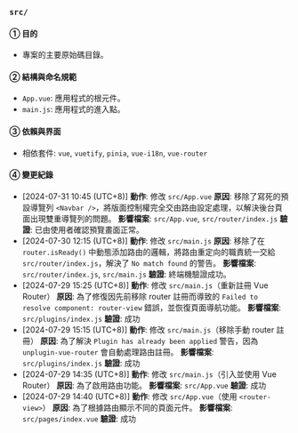 ### `src/`

#### ① 目的
- 專案的主要原始碼目錄。

#### ② 結構與命名規範
- `App.vue`: 應用程式的根元件。
- `main.js`: 應用程式的進入點。

#### ③ 依賴與界面
- 相依套件: `vue`, `vuetify`, `pinia`, `vue-i18n`, `vue-router`

#### ④ 變更紀錄
- [2024-07-31 10:45 (UTC+8)]
  **動作**: 修改 `src/App.vue`
  **原因**: 移除了寫死的預設導覽列 `<Navbar />`，將版面控制權完全交由路由設定處理，以解決後台頁面出現雙重導覽列的問題。
  **影響檔案**: `src/App.vue`, `src/router/index.js`
  **驗證**: 已由使用者確認預覽畫面正常。
- [2024-07-30 12:15 (UTC+8)]
  **動作**: 修改 `src/main.js`
  **原因**: 移除了在 `router.isReady()` 中動態添加路由的邏輯，將路由重定向的職責統一交給 `src/router/index.js`，解決了 `No match found` 的警告。
  **影響檔案**: `src/router/index.js`, `src/main.js`
  **驗證**: 終端機驗證成功。
- [2024-07-29 15:25 (UTC+8)]
  **動作**: 修改 `src/main.js`（重新註冊 Vue Router）
  **原因**: 為了修復因先前移除 router 註冊而導致的 `Failed to resolve component: router-view` 錯誤，並恢復頁面導航功能。
  **影響檔案**: `src/plugins/index.js`
  **驗證**: 成功
- [2024-07-29 15:15 (UTC+8)]
  **動作**: 修改 `src/main.js`（移除手動 router 註冊）
  **原因**: 為了解決 `Plugin has already been applied` 警告，因為 `unplugin-vue-router` 會自動處理路由註冊。
  **影響檔案**: `src/plugins/index.js`
  **驗證**: 成功
- [2024-07-29 14:35 (UTC+8)]
  **動作**: 修改 `src/main.js`（引入並使用 Vue Router）
  **原因**: 為了啟用路由功能。
  **影響檔案**: `src/App.vue`
  **驗證**: 成功
- [2024-07-29 14:40 (UTC+8)]
  **動作**: 修改 `src/App.vue`（使用 `<router-view>`）
  **原因**: 為了根據路由顯示不同的頁面元件。
  **影響檔案**: `src/pages/index.vue`
  **驗證**: 成功
